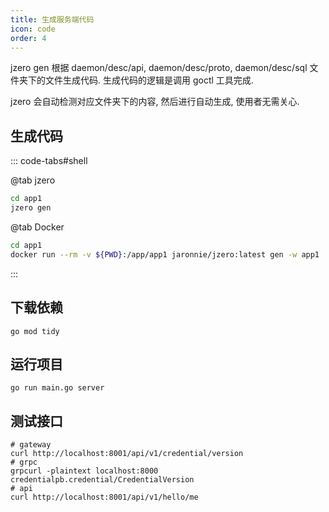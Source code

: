 ```yaml
---
title: 生成服务端代码
icon: code
order: 4
---
```


jzero gen 根据 daemon/desc/api, daemon/desc/proto, daemon/desc/sql 文件夹下的文件生成代码. 生成代码的逻辑是调用 goctl 工具完成.

jzero 会自动检测对应文件夹下的内容, 然后进行自动生成, 使用者无需关心.

## 生成代码

::: code-tabs#shell

@tab jzero

```bash
cd app1
jzero gen
```

@tab Docker

```bash
cd app1
docker run --rm -v ${PWD}:/app/app1 jaronnie/jzero:latest gen -w app1
```
:::


## 下载依赖

```shell
go mod tidy
```

## 运行项目

```shell
go run main.go server
```

## 测试接口

```shell
# gateway
curl http://localhost:8001/api/v1/credential/version
# grpc
grpcurl -plaintext localhost:8000 credentialpb.credential/CredentialVersion
# api
curl http://localhost:8001/api/v1/hello/me
```